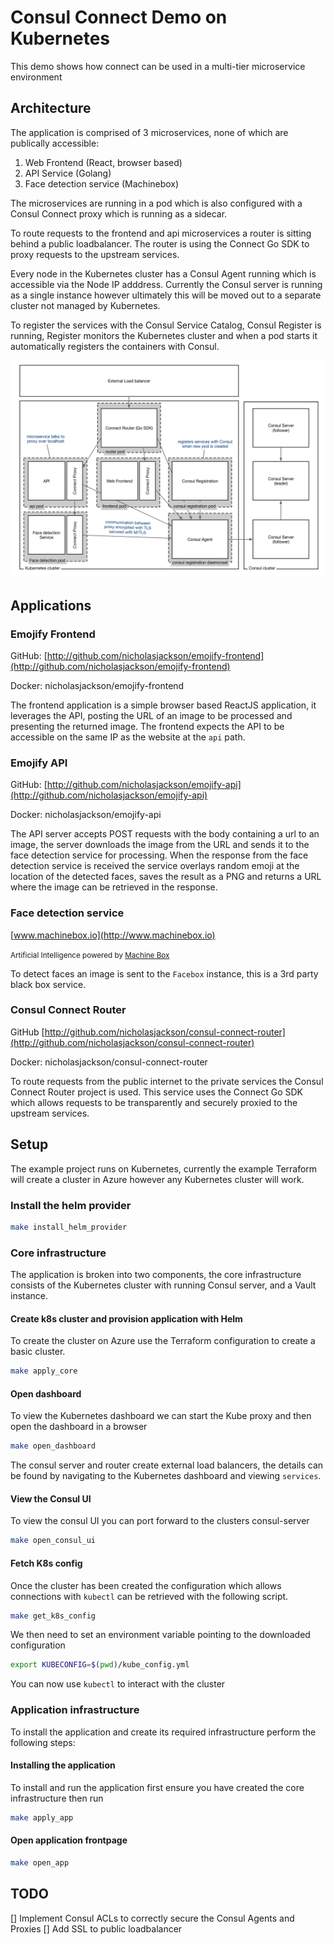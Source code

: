 # Consul Connect Demo on Kubernetes

This demo shows how connect can be used in a multi-tier microservice environment

## Architecture
The application is comprised of 3 microservices, none of which are publically accessible:
1. Web Frontend (React, browser based)
1. API Service (Golang)
1. Face detection service (Machinebox)

The microservices are running in a pod which is also configured with a Consul Connect proxy which is running as a sidecar.

To route requests to the frontend and api microservices a router is sitting behind a public loadbalancer.  The router is using the Connect Go SDK to proxy requests to the upstream services.

Every node in the Kubernetes cluster has a Consul Agent running which is accessible via the Node IP adddress.  Currently the Consul server is running as a single instance however ultimately this will be moved out to a separate cluster not managed by Kubernetes.

To register the services with the Consul Service Catalog, Consul Register is running, Register monitors the Kubernetes cluster and when a pod starts it automatically registers the containers with Consul.

![architecture](./assets/k8s_demo.png)

## Applications

### Emojify Frontend
GitHub: [http://github.com/nicholasjackson/emojify-frontend](http://github.com/nicholasjackson/emojify-frontend)

Docker: nicholasjackson/emojify-frontend

The frontend application is a simple browser based ReactJS application, it leverages the API, posting the URL of an image to be processed and presenting the returned image.  The frontend expects the API to be accessible on the same IP as the website at the `api` path.

### Emojify API
GitHub: [http://github.com/nicholasjackson/emojify-api](http://github.com/nicholasjackson/emojify-api)

Docker: nicholasjackson/emojify-api

The API server accepts POST requests with the body containing a url to an image, the server downloads the image from the URL and sends it to the face detection service for processing.  When the response from the face detection service is received the service overlays random emoji at the location of the detected faces, saves the result as a PNG and returns a URL where the image can be retrieved in the response.

### Face detection service
[www.machinebox.io](http://www.machinebox.io)

<small>
	Artificial Intelligence powered by <a href='https://machinebox.io/' target='_blank'>Machine Box</a>
</small>

To detect faces an image is sent to the `Facebox` instance, this is a 3rd party black box service.

### Consul Connect Router
GitHub [http://github.com/nicholasjackson/consul-connect-router](http://github.com/nicholasjackson/consul-connect-router)

Docker: nicholasjackson/consul-connect-router

To route requests from the public internet to the private services the Consul Connect Router project is used.  This service uses the  Connect Go SDK which allows requests to be transparently and securely proxied to the upstream services.


## Setup
The example project runs on Kubernetes, currently the example Terraform will create a cluster in Azure however any Kubernetes cluster will work.

### Install the helm provider

```bash
make install_helm_provider
```

### Core infrastructure
The application is broken into two components, the core infrastructure consists of the Kubernetes cluster with running Consul server, and a Vault instance.

#### Create k8s cluster and provision application with Helm
To create the cluster on Azure use the Terraform configuration to create a basic cluster.

```bash
make apply_core
```

#### Open dashboard
To view the Kubernetes dashboard we can start the Kube proxy and then open the dashboard in a browser

```bash
make open_dashboard
```

The consul server and router create external load balancers, the details can be found by navigating to the 
Kubernetes dashboard and viewing `services`.

#### View the Consul UI
To view the consul UI you can port forward to the clusters consul-server

```bash
make open_consul_ui
```

#### Fetch K8s config
Once the cluster has been created the configuration which allows connections with `kubectl` can be retrieved with the following script.

```bash
make get_k8s_config
```

We then need to set an environment variable pointing to the downloaded configuration

```bash
export KUBECONFIG=$(pwd)/kube_config.yml
```

You can now use `kubectl` to interact with the cluster

### Application infrastructure
To install the application and create its required infrastructure perform the following steps:

#### Installing the application
To install and run the application first ensure you have created the core infrastructure then run

```bash
make apply_app
```

#### Open application frontpage

```bash
make open_app
```

## TODO
[] Implement Consul ACLs to correctly secure the Consul Agents and Proxies
[] Add SSL to public loadbalancer
